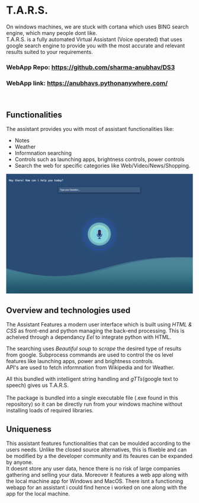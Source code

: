 # T.A.R.S.
On windows machines, we are stuck with cortana which uses BING search engine, which many people dont like.<br>
T.A.R.S. is a fully automated Virtual Assistant (Voice operated) that uses google search engine to provide you with the most accurate and relevant results suited to your requirements.<br>

### WebApp Repo: https://github.com/sharma-anubhav/DS3
### WebApp link: https://anubhavs.pythonanywhere.com/
<br>

## Functionalities 
The assistant provides you with most of assistant functionalities like: 
* Notes
* Weather
* Informnation searching
* Controls such as launching apps, brightness controls, power controls
* Search the web for specific categories like Web/Video/News/Shopping.<br>

![alt text](https://github.com/sharma-anubhav/T.A.R.S./blob/master/T.A.R.png)

## Overview and technologies used
The Assistant Features a modern user interface which is built using *HTML & CSS* as front-end and python managing the back-end processing. This is acheived through a dependancy *Eel* to integrate python with HTML.<br>

The searching uses *Beautiful soup* to *scrape* the desired type of results from google. Subprocess commands are used to control the os level features like launching apps, power and brightness controls.<br>
API's are used to fetch informnation from Wikipedia and for Weather.
<br>

All this bundled with intelligent string handling and *gTTs*(google text to speech) gives us T.A.R.S.<br>
<br>
The package is bundled into a single executable file (.exe found in this repository) so it can be directly run from your windows machine without installing loads of required libraries.

## Uniqueness
This assistant features functionalities that can be moulded according to the users needs. Unlike the closed source alternatives, this is flixeble and can be modified by a the developer community and its feaures can be expanded by anyone.<br> It doesnt store any user data, hence there is no risk of large companies gathering and selling your data. Moreover it features a web app along with the local machine app for Windows and MacOS. There isnt a functioning webapp for an assistant i could find hence i worked on one along with the app for the local machine. 
